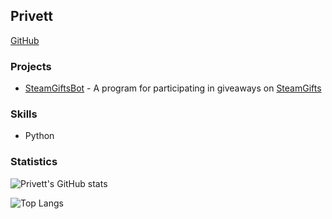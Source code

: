 ## Privett

[GitHub](https://github.com/Privett)

### Projects
- [SteamGiftsBot](https://github.com/Privett/steamgifts-bot) - A program for participating in giveaways on [SteamGifts](https://www.steamgifts.com/)

### Skills
- Python

### Statistics
![Privett's GitHub stats](https://github-readme-stats.vercel.app/api?username=Privett&show_icons=true&hide_border=true)

![Top Langs](https://github-readme-stats.vercel.app/api/top-langs/?username=Privett&layout=compact&hide_border=true)
